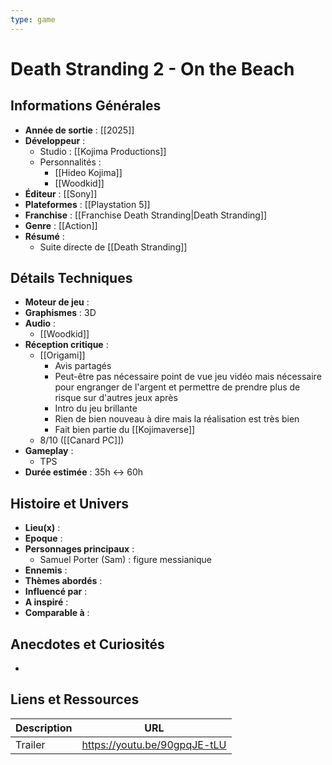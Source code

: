 ```yaml
---
type: game
---
```


# Death Stranding 2 - On the Beach

## Informations Générales

- **Année de sortie** : [[2025]]
- **Développeur** : 
	- Studio : [[Kojima Productions]]
	- Personnalités : 
		- [[Hideo Kojima]]
		- [[Woodkid]]
- **Éditeur** : [[Sony]]
- **Plateformes** : [[Playstation 5]]
- **Franchise** : [[Franchise Death Stranding|Death Stranding]]
- **Genre** : [[Action]]
- **Résumé** : 
	- Suite directe de [[Death Stranding]] 

## Détails Techniques
- **Moteur de jeu** : 
- **Graphismes** : 3D
- **Audio** : 
	- [[Woodkid]]
- **Réception critique** : 
	- [[Origami]]
		- Avis partagés 
		- Peut-être pas nécessaire point de vue jeu vidéo mais nécessaire pour engranger de l'argent et permettre de prendre plus de risque sur d'autres jeux après
		- Intro du jeu brillante
		- Rien de bien nouveau à dire mais la réalisation est très bien
		- Fait bien partie du [[Kojimaverse]]
	- 8/10 ([[Canard PC]])
- **Gameplay** :
	- TPS
- **Durée estimée** : 35h <-> 60h

## Histoire et Univers
- **Lieu(x)** : 
- **Epoque** : 
- **Personnages principaux** : 
	- Samuel Porter (Sam) : figure messianique
- **Ennemis** :
- **Thèmes abordés** : 
- **Influencé par** :
- **A inspiré** : 
- **Comparable à** :
## Anecdotes et Curiosités
- 
## Liens et Ressources

| Description | URL                          |
| ----------- | ---------------------------- |
| Trailer     | https://youtu.be/90gpqJE-tLU |
